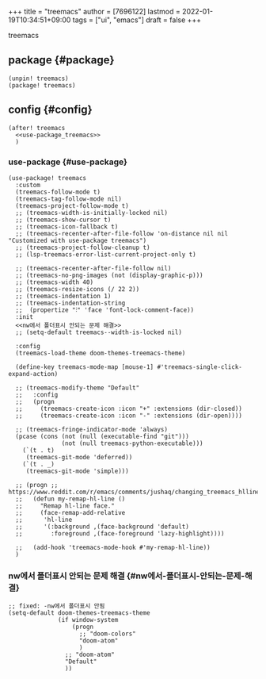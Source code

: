 +++
title = "treemacs"
author = [7696122]
lastmod = 2022-01-19T10:34:51+09:00
tags = ["ui", "emacs"]
draft = false
+++

treemacs  


## package {#package}

```elisp
(unpin! treemacs)
(package! treemacs)
```


## config {#config}

```elisp
(after! treemacs
  <<use-package_treemacs>>
  )
```


### use-package {#use-package}

<a id="code-snippet--use-package-treemacs"></a>
```elisp
(use-package! treemacs
  :custom
  (treemacs-follow-mode t)
  (treemacs-tag-follow-mode nil)
  (treemacs-project-follow-mode t)
  ;; (treemacs-width-is-initially-locked nil)
  ;; (treemacs-show-cursor t)
  ;; (treemacs-icon-fallback t)
  ;; (treemacs-recenter-after-file-follow 'on-distance nil nil "Customized with use-package treemacs")
  ;; (treemacs-project-follow-cleanup t)
  ;; (lsp-treemacs-error-list-current-project-only t)

  ;; (treemacs-recenter-after-file-follow nil)
  ;; (treemacs-no-png-images (not (display-graphic-p)))
  ;; (treemacs-width 40)
  ;; (treemacs-resize-icons (/ 22 2))
  ;; (treemacs-indentation 1)
  ;; (treemacs-indentation-string
  ;;  (propertize "⫶" 'face 'font-lock-comment-face))
  :init
  <<nw에서 폴더표시 안되는 문제 해결>>
  ;; (setq-default treemacs--width-is-locked nil)

  :config
  (treemacs-load-theme doom-themes-treemacs-theme)

  (define-key treemacs-mode-map [mouse-1] #'treemacs-single-click-expand-action)

  ;; (treemacs-modify-theme "Default"
  ;;   :config
  ;;   (progn
  ;;     (treemacs-create-icon :icon "+" :extensions (dir-closed))
  ;;     (treemacs-create-icon :icon "-" :extensions (dir-open))))

  ;; (treemacs-fringe-indicator-mode 'always)
  (pcase (cons (not (null (executable-find "git")))
               (not (null treemacs-python-executable)))
    (`(t . t)
     (treemacs-git-mode 'deferred))
    (`(t . _)
     (treemacs-git-mode 'simple)))

  ;; (progn ;; https://www.reddit.com/r/emacs/comments/jushaq/changing_treemacs_hlline_color_on_doom_emacs/
  ;;   (defun my-remap-hl-line ()
  ;;     "Remap hl-line face."
  ;;     (face-remap-add-relative
  ;;      'hl-line
  ;;      '(:background ,(face-background 'default)
  ;;        :foreground ,(face-foreground 'lazy-highlight))))

  ;;   (add-hook 'treemacs-mode-hook #'my-remap-hl-line))
  )
```


### nw에서 폴더표시 안되는 문제 해결 {#nw에서-폴더표시-안되는-문제-해결}

<a id="code-snippet--nw에서 폴더표시 안되는 문제 해결"></a>
```elisp
;; fixed: -nw에서 폴더표시 안됨
(setq-default doom-themes-treemacs-theme
              (if window-system
                  (progn
                    ;; "doom-colors"
                    "doom-atom"
                    )
                ;; "doom-atom"
                "Default"
                ))
```
